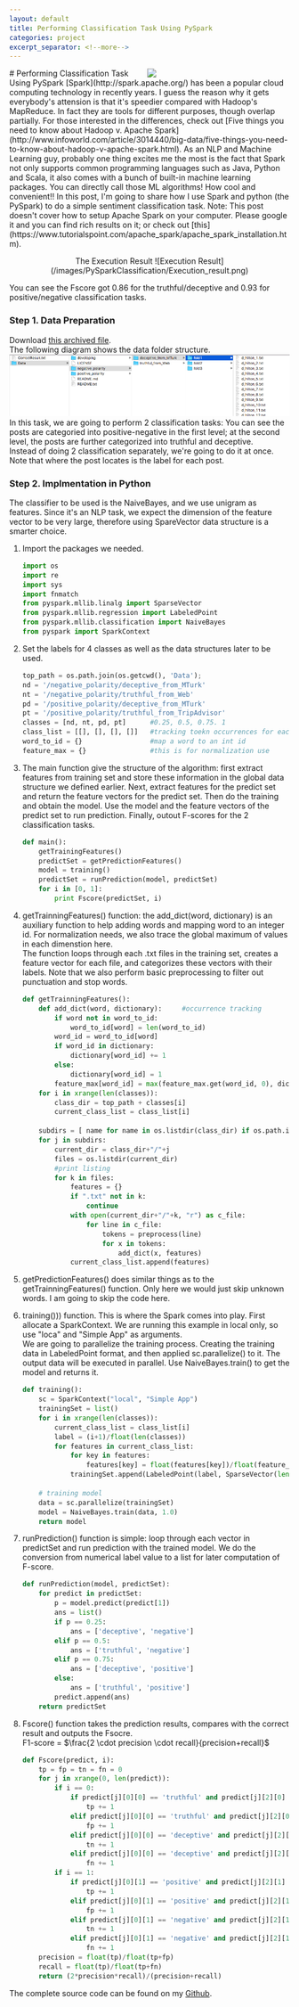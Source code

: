 ```yaml
---
layout: default
title: Performing Classification Task Using PySpark
categories: project
excerpt_separator: <!--more-->
---
```

<img src="http://spark.apache.org/images/spark-logo-trademark.png" style="float:right;width:256px;"/> 
# Performing Classification Task Using PySpark
[Spark](http://spark.apache.org/) has been a popular cloud computing technology in recently years.  
I guess the reason why it gets everybody's attension is that it's speedier compared with Hadoop's MapReduce. 
In fact they are tools for different purposes, though overlap partially. For those interested in the differences, check out [Five things you need to know about Hadoop v. Apache Spark](http://www.infoworld.com/article/3014440/big-data/five-things-you-need-to-know-about-hadoop-v-apache-spark.html).  
As an NLP and Machine Learning guy, probably one thing excites me the most is the fact that Spark not only supports common programming languages such as Java, Python and Scala, it also comes with a bunch of built-in machine learning packages. You can directly call those ML algorithms! How cool and convenient!!  
In this post, I'm going to share how I use Spark and python (the PySpark) to do a simple sentiment classification task.  
Note: This post doesn't cover how to setup Apache Spark on your computer. Please google it and you can find rich results on it; or check out [this](https://www.tutorialspoint.com/apache_spark/apache_spark_installation.htm).  
<p align="center">The Execution Result
![Execution Result](/images/PySparkClassification/Execution_result.png)</p>
You can see the Fscore got 0.86 for the truthful/deceptive and 0.93 for positive/negative classification tasks.  

### Step 1. Data Preparation
Download [this archived file](../Data/SentimentCLData.zip).  
The following diagram shows the data folder structure.   
![Data folder structure](/images/PySparkClassification/Data_folder.png)  
In this task, we are going to perform 2 classification tasks: You can see the posts are categoried into positive-negative in the first level; at the second level, the posts are further categorized into truthful and deceptive.  
Instead of doing 2 classification separately, we're going to do it at once.  
Note that where the post locates is the label for each post.  
### Step 2. Implmentation in Python
The classifier to be used is the NaiveBayes, and we use unigram as features. Since it's an NLP task, we expect the dimension of the feature vector to be very large, therefore using SpareVector data structure is a smarter choice.  

1. Import the packages we needed.
	
	```python
	import os
	import re
	import sys
	import fnmatch
	from pyspark.mllib.linalg import SparseVector	
	from pyspark.mllib.regression import LabeledPoint
	from pyspark.mllib.classification import NaiveBayes
	from pyspark import SparkContext
	```
2. Set the labels for 4 classes as well as the data structures later to be used.
	
	```python
	top_path = os.path.join(os.getcwd(), 'Data');
	nd = '/negative_polarity/deceptive_from_MTurk'
	nt = '/negative_polarity/truthful_from_Web'
	pd = '/positive_polarity/deceptive_from_MTurk'
	pt = '/positive_polarity/truthful_from_TripAdvisor'
	classes = [nd, nt, pd, pt]		#0.25, 0.5, 0.75. 1
	class_list = [[], [], [], []]	#tracking toekn occurrences for each class
	word_to_id = {}					#map a word to an int id
	feature_max = {}				#this is for normalization use
	```
3. The main function give the structure of the algorithm: first extract features from training set and store these information in the global data structure we defined earlier. Next, extract features for the predict set and return the feature vectors for the predict set. Then do the training and obtain the model. Use the model and the feature vectors of the predict set to run prediction. Finally, outout F-scores for the 2 classification tasks.  

	```python
	def main():
		getTrainingFeatures()		
		predictSet = getPredictionFeatures()
		model = training()
		predictSet = runPrediction(model, predictSet)
		for i in [0, 1]:
			print Fscore(predictSet, i)
	```
4. getTrainningFeatures() function: the add_dict(word, dictionary) is an auxiliary function to help adding words and mapping word to an integer id. For normalization needs, we also trace the global maximum of values in each dimenstion here.  
The function loops through each .txt files in the training set, creates a feature vector for each file, and categorizes these vectors with their labels.
Note that we also perform basic preprocessing to filter out punctuation and stop words.

	```python
	def getTrainningFeatures():
		def add_dict(word, dictionary):		#occurrence tracking
			if word not in word_to_id:
				word_to_id[word] = len(word_to_id)
			word_id = word_to_id[word]
			if word_id in dictionary:
				dictionary[word_id] += 1
			else:
				dictionary[word_id] = 1
			feature_max[word_id] = max(feature_max.get(word_id, 0), dictionary[word_id])
		for i in xrange(len(classes)):
			class_dir = top_path + classes[i]
			current_class_list = class_list[i]
			
		subdirs = [ name for name in os.listdir(class_dir) if os.path.isdir(os.path.join(class_dir, name)) ]
		for j in subdirs:
			current_dir = class_dir+"/"+j
			files = os.listdir(current_dir)
			#print listing		
			for k in files:
				features = {}
				if ".txt" not in k:
					continue
				with open(current_dir+"/"+k, "r") as c_file:
					for line in c_file:
						tokens = preprocess(line)
						for x in tokens:
							add_dict(x, features)
				current_class_list.append(features)
	```
5. getPredictionFeatures() does similar things as to the getTrainningFeatures() function. Only here we would just skip unknown words. I am going to skip the code here.  
6. training())) function. This is where the Spark comes into play. First allocate a SparkContext. We are running this example in local only, so use "loca" and "Simple App" as arguments.  
We are going to parallelize the training process. Creating the training data in LabeledPoint format, and then applied sc.parallelize() to it. The output data will be executed in parallel. Use NaiveBayes.train() to get the model and returns it.

	```python
	def training():
		sc = SparkContext("local", "Simple App")
		trainingSet = list()				
		for i in xrange(len(classes)):
			current_class_list = class_list[i]
			label = (i+1)/float(len(classes))
			for features in current_class_list:
				for key in features:	
					features[key] = float(features[key])/float(feature_max[key])
				trainingSet.append(LabeledPoint(label, SparseVector(len(word_to_id), features)) )

		# training model
		data = sc.parallelize(trainingSet)
		model = NaiveBayes.train(data, 1.0)
		return model
	```
6. runPrediction() function is simple: loop through each vector in predictSet and run prediction with the trained model. We do the conversion from numerical label value to a list for later computation of F-score.

	```python
	def runPrediction(model, predictSet):
		for predict in predictSet:
			p = model.predict(predict[1])
			ans = list()
			if p == 0.25:
				ans = ['deceptive', 'negative']
			elif p == 0.5:
				ans = ['truthful', 'negative']
			elif p == 0.75:
				ans = ['deceptive', 'positive']
			else:
				ans = ['truthful', 'positive']
			predict.append(ans)
		return predictSet
	```
7. Fscore() function takes the prediction results, compares with the correct result and outputs the Fsocre.  
F1-score = <span class="inlinecode">$\frac{2 \cdot precision \cdot recall}{precision+recall}$</span>

	```python
	def Fscore(predict, i):
		tp = fp = tn = fn = 0
		for j in xrange(0, len(predict)):
			if i == 0:
				if predict[j][0][0] == 'truthful' and predict[j][2][0] == 'truthful':
					tp += 1
				elif predict[j][0][0] == 'truthful' and predict[j][2][0] == 'deceptive':
					fp += 1
				elif predict[j][0][0] == 'deceptive' and predict[j][2][0] == 'deceptive':
					tn += 1
				elif predict[j][0][0] == 'deceptive' and predict[j][2][0] == 'truthful':
					fn += 1
			if i == 1:
				if predict[j][0][1] == 'positive' and predict[j][2][1] == 'positive':
					tp += 1
				elif predict[j][0][1] == 'positive' and predict[j][2][1] == 'negative':
					fp += 1
				elif predict[j][0][1] == 'negative' and predict[j][2][1] == 'negative':
					tn += 1
				elif predict[j][0][1] == 'negative' and predict[j][2][1] == 'positive':
					fn += 1
		precision = float(tp)/float(tp+fp)
		recall = float(tp)/float(tp+fn)
		return (2*precision*recall)/(precision+recall)
	```
The complete source code can be found on my [Github](https://github.com/tyge318/PySparkClassification).